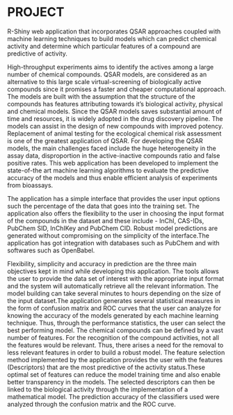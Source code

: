 # PROJECT

R-Shiny web application that incorporates QSAR approaches coupled with machine learning techniques to build models which can predict chemical activity and determine which particular features of a compound are predictive of activity.

High-throughput experiments aims to identify the actives among a large number of chemical compounds. QSAR models, are considered as an alternative to this large scale virtual-screening of biologically active compounds since it promises a faster and cheaper computational approach. The models are built with the assumption that the structure of the compounds has features attributing towards it’s biological activity, physical and chemical models. Since the QSAR models saves substantial amount of time and resources, it is widely adopted in the drug discovery pipeline. The models can assist in the design of new compounds with improved potency. Replacement of animal testing for the ecological chemical risk assessment is one of the greatest application of QSAR. For developing the QSAR models, the main challenges faced include the huge heterogeneity in the assay data, disproportion in the active-inactive compounds ratio and false positive rates. This web application has been developed to implement the state-of-the art machine learning algorithms to evaluate the predictive accuracy of the models and thus enable efficient analysis of experiments from bioassays. 

The application has a simple interface that provides the user input options such the percentage of the data that goes into the training set. The application also offers the flexibility to the user in choosing the input format of the compounds in the dataset and these include - InChI, CAS-IDs, PubChem SID, InChIKey and PubChem CID. Robust model predictions are generated without compromising on the simplicity of the interface.The application has got integration with databases such as PubChem and with softwares such as OpenBabel. 

Flexibility, simplicity and accuracy in prediction are the three main objectives kept in mind while developing this application. The tools allows the user to provide the data set of interest with the appropriate input format and the system will automatically retrieve all the relevant information. The model building can take several minutes to hours depending on the size of the input dataset.The application generates several statistical measures in the form of confusion matrix and ROC curves that the user can analyze for knowing the accuracy of the models generated by each machine learning technique. Thus, through the performance statistics, the user can select the best performing model. The chemical compounds can be defined by a vast number of features. For the recognition of the compound activities, not all the features would be relevant. Thus, there arises a need for the removal to less relevant features in order to build a robust model. The feature selection method implemented by the application provides the user with the features (Descriptors) that are the most predictive of the activity status.These optimal set of features can reduce the model training time and also enable better transparency in the models. The selected descriptors can then be linked to the biological activity through the implementation of a mathematical model. The prediction accuracy of the classifiers used were analyzed through the confusion matrix and the ROC curve.
